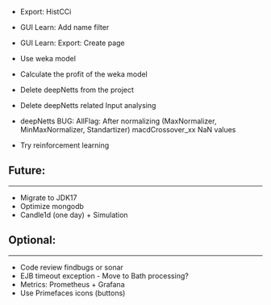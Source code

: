 + Export: HistCCi

- GUI Learn: Add name filter
- GUI Learn: Export: Create page
- Use weka model
- Calculate the profit of the weka model
- Delete deepNetts from the project
- Delete deepNetts related Input analysing 

- deepNetts BUG: AllFlag: After normalizing (MaxNormalizer, MinMaxNormalizer, Standartizer) macdCrossover_xx NaN values
- Try reinforcement learning 

## Future:
----------

- Migrate to JDK17
- Optimize mongodb
- Candle1d (one day) + Simulation

## Optional:
------------
- Code review findbugs or sonar
- EJB timeout exception - Move to Bath processing?
- Metrics: Prometheus + Grafana
- Use Primefaces icons (buttons)
